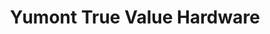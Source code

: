 ---
title: "Yumont True Value Hardware"
url: /jamaica-plain/yumont-true-value-hardware/
shop: hardware
---
